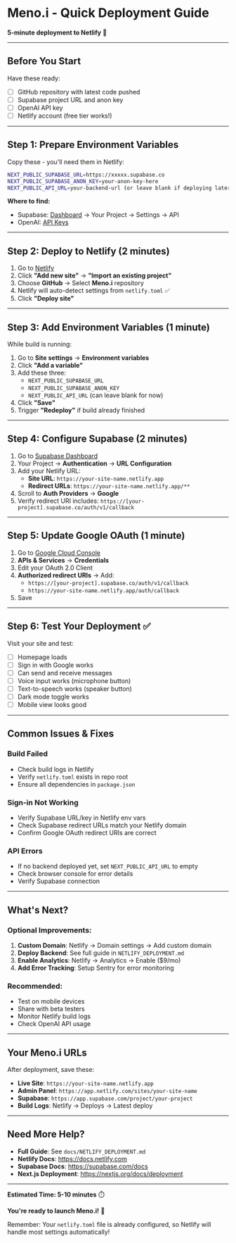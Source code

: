 # Meno.i - Quick Deployment Guide

**5-minute deployment to Netlify** 🚀

---

## Before You Start

Have these ready:
- [ ] GitHub repository with latest code pushed
- [ ] Supabase project URL and anon key
- [ ] OpenAI API key
- [ ] Netlify account (free tier works!)

---

## Step 1: Prepare Environment Variables

Copy these - you'll need them in Netlify:

```bash
NEXT_PUBLIC_SUPABASE_URL=https://xxxxx.supabase.co
NEXT_PUBLIC_SUPABASE_ANON_KEY=your-anon-key-here
NEXT_PUBLIC_API_URL=your-backend-url (or leave blank if deploying later)
```

**Where to find:**
- Supabase: [Dashboard](https://app.supabase.com) → Your Project → Settings → API
- OpenAI: [API Keys](https://platform.openai.com/api-keys)

---

## Step 2: Deploy to Netlify (2 minutes)

1. Go to [Netlify](https://app.netlify.com)
2. Click **"Add new site"** → **"Import an existing project"**
3. Choose **GitHub** → Select **Meno.i** repository
4. Netlify will auto-detect settings from `netlify.toml` ✅
5. Click **"Deploy site"**

---

## Step 3: Add Environment Variables (1 minute)

While build is running:

1. Go to **Site settings** → **Environment variables**
2. Click **"Add a variable"**
3. Add these three:
   - `NEXT_PUBLIC_SUPABASE_URL`
   - `NEXT_PUBLIC_SUPABASE_ANON_KEY`
   - `NEXT_PUBLIC_API_URL` (can leave blank for now)
4. Click **"Save"**
5. Trigger **"Redeploy"** if build already finished

---

## Step 4: Configure Supabase (2 minutes)

1. Go to [Supabase Dashboard](https://app.supabase.com)
2. Your Project → **Authentication** → **URL Configuration**
3. Add your Netlify URL:
   - **Site URL**: `https://your-site-name.netlify.app`
   - **Redirect URLs**: `https://your-site-name.netlify.app/**`
4. Scroll to **Auth Providers** → **Google**
5. Verify redirect URI includes: `https://[your-project].supabase.co/auth/v1/callback`

---

## Step 5: Update Google OAuth (1 minute)

1. Go to [Google Cloud Console](https://console.cloud.google.com)
2. **APIs & Services** → **Credentials**
3. Edit your OAuth 2.0 Client
4. **Authorized redirect URIs** → Add:
   - `https://[your-project].supabase.co/auth/v1/callback`
   - `https://your-site-name.netlify.app/auth/callback`
5. Save

---

## Step 6: Test Your Deployment ✅

Visit your site and test:
- [ ] Homepage loads
- [ ] Sign in with Google works
- [ ] Can send and receive messages
- [ ] Voice input works (microphone button)
- [ ] Text-to-speech works (speaker button)
- [ ] Dark mode toggle works
- [ ] Mobile view looks good

---

## Common Issues & Fixes

### Build Failed
- Check build logs in Netlify
- Verify `netlify.toml` exists in repo root
- Ensure all dependencies in `package.json`

### Sign-in Not Working
- Verify Supabase URL/key in Netlify env vars
- Check Supabase redirect URLs match your Netlify domain
- Confirm Google OAuth redirect URIs are correct

### API Errors
- If no backend deployed yet, set `NEXT_PUBLIC_API_URL` to empty
- Check browser console for error details
- Verify Supabase connection

---

## What's Next?

### Optional Improvements:
1. **Custom Domain**: Netlify → Domain settings → Add custom domain
2. **Deploy Backend**: See full guide in `NETLIFY_DEPLOYMENT.md`
3. **Enable Analytics**: Netlify → Analytics → Enable ($9/mo)
4. **Add Error Tracking**: Setup Sentry for error monitoring

### Recommended:
- Test on mobile devices
- Share with beta testers
- Monitor Netlify build logs
- Check OpenAI API usage

---

## Your Meno.i URLs

After deployment, save these:

- **Live Site**: `https://your-site-name.netlify.app`
- **Admin Panel**: `https://app.netlify.com/sites/your-site-name`
- **Supabase**: `https://app.supabase.com/project/your-project`
- **Build Logs**: Netlify → Deploys → Latest deploy

---

## Need More Help?

- **Full Guide**: See `docs/NETLIFY_DEPLOYMENT.md`
- **Netlify Docs**: https://docs.netlify.com
- **Supabase Docs**: https://supabase.com/docs
- **Next.js Deployment**: https://nextjs.org/docs/deployment

---

**Estimated Time: 5-10 minutes** ⏱️

**You're ready to launch Meno.i!** 🎉

Remember: Your `netlify.toml` file is already configured, so Netlify will handle most settings automatically!

